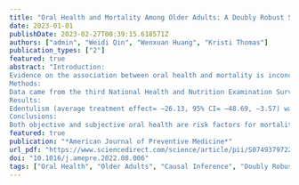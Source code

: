```yaml
---
title: "Oral Health and Mortality Among Older Adults: A Doubly Robust Survival Analysis"
date: 2023-01-01
publishDate: 2023-02-27T00:39:15.618571Z
authors: ["admin", "Weidi Qin", "Wenxuan Huang", "Kristi Thomas"]
publication_types: ["2"] 
featured: true
abstract: "Introduction:
Evidence on the association between oral health and mortality is inconclusive, and few studies have accounted for the nonrandom selection bias in estimating their relationship. This study aims to investigate the link between oral health and mortality in community-dwelling older adults by adjusting for confounding factors with a doubly robust survival estimation.
Methods:
Data came from the third National Health and Nutrition Examination Survey (1988–1994) and were linked to the National Death Index mortality data through December 2015. The analytic sample consisted of 4,880 adults aged ≥60 years. Oral health measures included objective clinical indicators (edentulism, periodontitis, and untreated dental caries) and self–rated oral health. Cox proportional hazards regression models and inverse probability weighting with regression adjustment for observational survival-time estimation were utilized to assess the relationship between oral health and mortality. Analyses were conducted in 2021.
Results:
Edentulism (average treatment effect= −26.13, 95% CI= −48.69, −3.57) was associated with a reduction in survival time. Periodontal conditions and dental caries were related to all-cause mortality in Cox models but became nonsignificant when inverse probability weighting with regression adjustment survival estimation was applied. Good self–rated oral health was significantly related to an increase in survival time (average treatment effect=21.50; 95% CI= 4.92, 38.07).
Conclusions:
Both objective and subjective oral health are risk factors for mortality among older adults. Improving access to dental screening and treatment among community-dwelling older adults has the potential to reduce oral health‒related risks of mortality."
featured: true
publication: "*American Journal of Preventive Medicine*"
url_pdf: "https://www.sciencedirect.com/science/article/pii/S0749379722004184"
doi: "10.1016/j.amepre.2022.08.006"
tags: ["Oral Health", "Older Adults", "Causal Inference", "Doubly Robust Estimation",  "NHANES", "Survival Model"]
---
```


